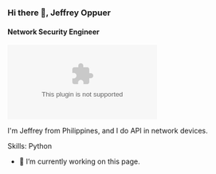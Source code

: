 ### Hi there 👋, Jeffrey Oppuer
#### Network Security Engineer
![Network Security Engineer](https://wordpress.com/view/dijkstra845412766.wordpress.com)

I'm Jeffrey from Philippines, and I do API in network devices.

Skills: Python

- 🔭 I’m currently working on this page. 

